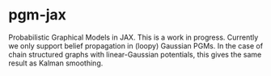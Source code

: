 # pgm-jax
Probabilistic Graphical Models in JAX.
This is a work in progress.
Currently we only support belief propagation in (loopy)
Gaussian PGMs. In the case of chain structured graphs
with linear-Gaussian potentials,
this gives the same result as Kalman smoothing.

